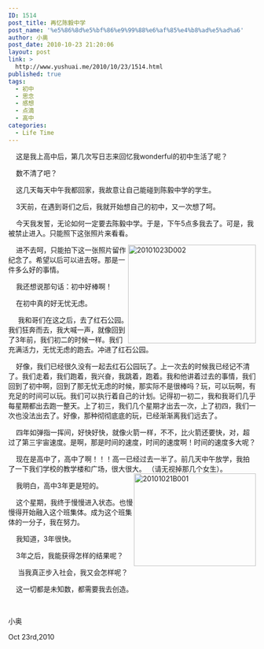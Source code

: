 ```yaml
---
ID: 1514
post_title: 再忆陈毅中学
post_name: '%e5%86%8d%e5%bf%86%e9%99%88%e6%af%85%e4%b8%ad%e5%ad%a6'
author: 小奥
post_date: 2010-10-23 21:20:06
layout: post
link: >
  http://www.yushuai.me/2010/10/23/1514.html
published: true
tags:
  - 初中
  - 思念
  - 感想
  - 点滴
  - 高中
categories:
  - Life Time
---
```

<p>&#160;&#160;&#160; 这是我上高中后，第几次写日志来回忆我wonderful的初中生活了呢？</p>  <p>&#160;&#160;&#160; 数不清了吧？</p>  <p>&#160;&#160;&#160; 这几天每天中午我都回家，我故意让自己能碰到陈毅中学的学生。</p>  <p>&#160;&#160;&#160; 3天前，在遇到哥们之后，我就开始想自己的初中，又一次想了呵。</p>  <p>&#160;&#160;&#160; 今天我发誓，无论如何一定要去陈毅中学。于是，下午5点多我去了。可是，我被禁止进入。只能照下这张照片来看看。</p>  <p><a href="http://www.yushuai.me/wp-content/uploads/2010/10/20101023D002.jpg"><img style="border-bottom: 0px; border-left: 0px; display: inline; margin-left: 0px; border-top: 0px; margin-right: 0px; border-right: 0px" title="20101023D002" border="0" alt="20101023D002" align="right" src="https://dqhplhzz2008-1251830035.cos.ap-guangzhou.myqcloud.com/wp-content/uploads/2010/10/20101023D002_thumb.jpg" width="260" height="200" /></a> </p>  <p>&#160;&#160;&#160; 进不去呵，只能拍下这一张照片留作纪念了。希望以后可以进去呀。那是一件多么好的事情。</p>  <p>&#160;&#160;&#160; 我还想说那句话：初中好棒啊！</p>  <p>&#160;&#160;&#160; 在初中真的好无忧无虑。</p>  <p>&#160;&#160;&#160;&#160; 我和哥们在这之后，去了红石公园。我们狂奔而去，我大喊一声，就像回到了3年前，我们初二的时候一样。我们充满活力，无忧无虑的跑去。冲进了红石公园。</p>  <p>&#160;&#160;&#160; 好像，我们已经很久没有一起去红石公园玩了。上一次去的时候我已经记不清了。我们走着，我们跑着，我兴奋，我跳着，跑着。我和他讲着过去的事情，我们回到了初中啊，回到了那无忧无虑的时候，那实际不是很棒吗？玩，可以玩啊，有充足的时间可以玩。我们可以执行着自己的计划。记得初一初二，我和我哥们几乎每星期都出去跑一整天。上了初三，我们几个星期才出去一次，上了初四，我们一次也没法出去了。好像，那种彻彻底底的玩，已经渐渐离我们远去了。</p>  <p>&#160;&#160;&#160; 四年如弹指一挥间，好快好快，就像火箭一样，不不，比火箭还要快，对，超过了第三宇宙速度。是啊，那是时间的速度，时间的速度啊！时间的速度多大呢？</p>  <p>&#160;&#160;&#160; 现在是高中了，高中了啊！！！高一已经过去一半了。前几天中午放学，我拍了一下我们学校的教学楼和广场，很大很大。<a href="http://www.yushuai.me/wp-content/uploads/2010/10/20101021B001.jpg"><img style="border-bottom: 0px; border-left: 0px; display: inline; margin-left: 0px; border-top: 0px; margin-right: 0px; border-right: 0px" title="20101021B001" border="0" alt="20101021B001" align="right" src="https://dqhplhzz2008-1251830035.cos.ap-guangzhou.myqcloud.com/wp-content/uploads/2010/10/20101021B001_thumb.jpg" width="248" height="188" /></a> （请无视掉那几个女生）。</p>  <p>&#160;&#160;&#160; 我明白，高中3年更是短的。</p>  <p>&#160;&#160;&#160; 这个星期，我终于慢慢进入状态。也慢慢得开始融入这个班集体。成为这个班集体的一分子，我在努力。</p>  <p>&#160;&#160;&#160; 我知道，3年很快。</p>  <p>&#160;&#160;&#160; 3年之后，我能获得怎样的结果呢？</p>  <p>&#160;&#160;&#160;&#160; 当我真正步入社会，我又会怎样呢？</p>  <p>&#160;&#160;&#160; 这一切都是未知数，都需要我去创造。</p>  <p>&#160;</p>  <p>小奥</p>  <p>Oct 23rd,2010</p>